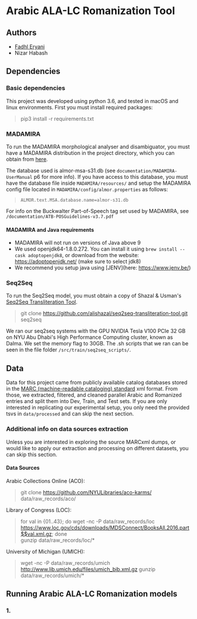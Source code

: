 # Arabic ALA-LC Romanization Tool

<!-- ## Publication

[Automatic Romanization of Arabic Bibliographic Records]() -->

## Authors

- [Fadhl Eryani](https://github.com/fadhleryani/)
- Nizar Habash

## Dependencies

### Basic dependencies
This project was developed using python 3.6, and tested in macOS and linux environments.  First you must install required packages:
> pip3 install -r requirements.txt

### MADAMIRA

To run the MADAMIRA morphological analyser and disambiguator, you must have a MADAMIRA distribution in the project directory, which you can obtain from [here](http://innovation.columbia.edu/technologies/cu14012_arabic-language-disambiguation-for-natural-language-processing-applications).


The database used is almor-msa-s31.db (see `documentation/MADAMIRA-UserManual` p6 for more info).  If you have access to this database, you must have the database file inside `MADAMIRA/resources/` and setup the MADAMIRA config file located in `MADAMIRA/config/almor.properties` as follows:
> `ALMOR.text.MSA.database.name=almor-s31.db`


For info on the Buckwalter Part-of-Speech tag set used by MADAMIRA, see `/documentation/ATB-POSGuidelines-v3.7.pdf`

#### MADAMIRA and Java requirements
- MADAMIRA will not run on versions of Java above 9
- We used openjdk64-1.8.0.272.  You can install it using `brew install --cask adoptopenjdk8`, or download from the website: https://adoptopenjdk.net/ (make sure to select jdk8)
- We recommend you setup java using [JENV](here: https://www.jenv.be/)

### Seq2Seq

To run the Seq2Seq model, you must obtain a copy of Shazal & Usman's [Seq2Seq Transliteration Tool](https://github.com/alishazal/seq2seq-transliteration-tool).

> git clone https://github.com/alishazal/seq2seq-transliteration-tool.git seq2seq

We ran our seq2seq systems with the GPU NVIDIA Tesla V100 PCIe 32 GB on NYU Abu Dhabi's High Performance Computing cluster, known as Dalma. We set the memory flag to 30GB. The .sh scripts that we ran can be seen in the file folder `/src/train/seq2seq_scripts/`.


## Data

Data for this project came from publicly available catalog databases stored in the [MARC (machine-readable cataloging) standard](https://www.loc.gov/marc/bibliographic/) xml format.  From those, we extracted, filtered, and cleaned parallel Arabic and Romanized entries and split them into Dev, Train, and Test sets.  If you are only interested in replicating our experimental setup, you only need the provided tsvs in `data/processed` and can skip the next section.

### Additional info on data sources extraction

Unless you are interested in exploring the source MARCxml dumps, or would like to apply our extraction and processing on different datasets, you can skip this section.

#### Data Sources

Arabic Collections Online (ACO):
> git clone https://github.com/NYULibraries/aco-karms/ data/raw_records/aco/

Library of Congress (LOC): 
> for val in {01..43}; do wget -nc -P data/raw_records/loc https://www.loc.gov/cds/downloads/MDSConnect/BooksAll.2016.part$$val.xml.gz; done  
> gunzip data/raw_records/loc/*

University of Michigan (UMICH):
> wget -nc -P data/raw_records/umich http://www.lib.umich.edu/files/umich_bib.xml.gz
> gunzip data/raw_records/umich/*

## Running Arabic ALA-LC Romanization models

### 1. 


